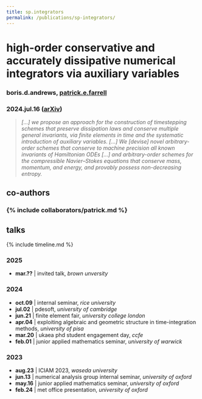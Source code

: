 ```yaml
---
title: sp.integrators
permalink: /publications/sp-integrators/
---
```


# high-order conservative and accurately dissipative numerical integrators via auxiliary variables

### boris.d.andrews, [patrick.e.farrell](https://pefarrell.org/)

### 2024.jul.16 ([arXiv](https://doi.org/10.48550/arXiv.2407.11904))

> *[...] we propose an approach for the construction of timestepping schemes that preserve dissipation laws and conserve multiple general invariants, via finite elements in time and the systematic introduction of auxiliary variables. [...] We [devise] novel arbitrary-order schemes that conserve to machine precision all known invariants of Hamiltonian ODEs [...] and arbitrary-order schemes for the compressible Navier–Stokes equations that conserve mass, momentum, and energy, and provably possess non-decreasing entropy.*

## co-authors

### {% include collaborators/patrick.md %}

## talks

{% include timeline.md %}

<div class="timeline">
  <div class="outer">
    <div class="card">
      <div class="info">
        <h3 class="title">2025</h3>
        <p><ul>
          <li><b>mar.??</b> | invited talk, <em>brown unversity</em></li>
        </ul></p>
      </div>
    </div>
    <div class="card">
      <div class="info">
        <h3 class="title">2024</h3>
        <p><ul>
          <li><b>oct.09</b> | internal seminar, <em>rice university</em></li>
          <li><b>jul.02</b> | pdesoft, <em>university of cambridge</em></li>
          <li><b>jun.21</b> | finite element fair, <em>university college london</em></li>
          <li><b>apr.04</b> | exploiting algebraic and geometric structure in time-integration methods, <em>university of pisa</em></li>
          <li><b>mar.20</b> | ukaea phd student engagement day, <em>ccfe</em></li>
          <li><b>feb.01</b> | junior applied mathematics seminar, <em>university of warwick</em></li>
        </ul></p>
      </div>
    </div>
    <div class="card">
      <div class="info">
        <h3 class="title">2023</h3>
        <p><ul>
          <li><b>aug.23</b> | ICIAM 2023, <em>waseda university</em></li>
          <li><b>jun.13</b> | numerical analysis group internal seminar, <em>university of oxford</em></li>
          <li><b>may.16</b> | junior applied mathematics seminar, <em>university of oxford</em></li>
          <li><b>feb.24</b> | met office presentation, <em>university of oxford</em></li>
        </ul></p>
      </div>
    </div>
  </div>
</div>
